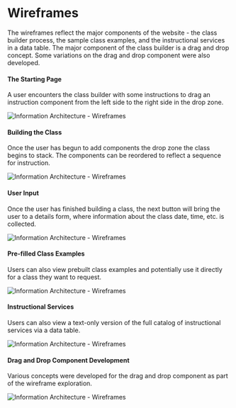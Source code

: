 # Wireframes

The wireframes reflect the major components of the website - the class builder process, the sample class examples, and the instructional services in a data table. The major component of the class builder is a drag and drop concept. Some variations on the drag and drop component were also developed.

#### The Starting Page

A user encounters the class builder with some instructions to drag an instruction component from the left side to the right side in the drop zone.

![Information Architecture - Wireframes](https://github.com/robert-laws/project-instruction-menu-documentation/blob/master/98_support-documents/project-instruction-menu-wireframe-2.jpg)

#### Building the Class

Once the user has begun to add components the drop zone the class begins to stack. The components can be reordered to reflect a sequence for instruction.

![Information Architecture - Wireframes](https://github.com/robert-laws/project-instruction-menu-documentation/blob/master/98_support-documents/project-instruction-menu-wireframe-3.jpg)

#### User Input

Once the user has finished building a class, the next button will bring the user to a details form, where information about the class date, time, etc. is collected.

![Information Architecture - Wireframes](https://github.com/robert-laws/project-instruction-menu-documentation/blob/master/98_support-documents/project-instruction-menu-wireframe-4.jpg)

#### Pre-filled Class Examples

Users can also view prebuilt class examples and potentially use it directly for a class they want to request.

![Information Architecture - Wireframes](https://github.com/robert-laws/project-instruction-menu-documentation/blob/master/98_support-documents/project-instruction-menu-wireframe-5.jpg)

#### Instructional Services

Users can also view a text-only version of the full catalog of instructional services via a data table.

![Information Architecture - Wireframes](https://github.com/robert-laws/project-instruction-menu-documentation/blob/master/98_support-documents/project-instruction-menu-wireframe-6.jpg)

#### Drag and Drop Component Development

Various concepts were developed for the drag and drop component as part of the wireframe exploration.

![Information Architecture - Wireframes](https://github.com/robert-laws/project-instruction-menu-documentation/blob/master/98_support-documents/project-instruction-menu-wireframe-1.jpg)